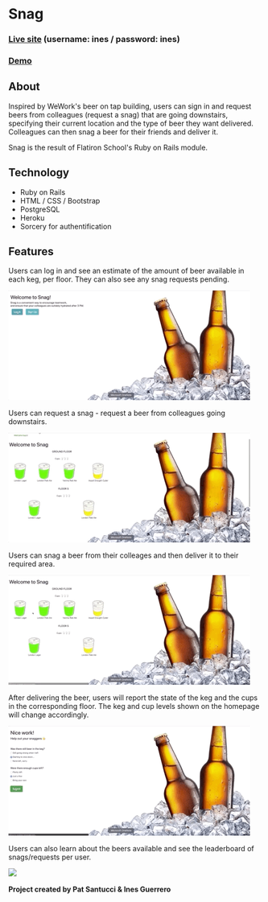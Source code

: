 # Snag

### [Live site](https://snagbeer.herokuapp.com) (username: ines / password: ines)

### [Demo](https://youtu.be/hxw_Ck8Glc4)

## About

Inspired by WeWork's beer on tap building, users can sign in and request beers from colleagues (request a snag) that are going downstairs, specifying their current location and the type of beer they want delivered. Colleagues can then snag a beer for their friends and deliver it.

Snag is the result of Flatiron School's Ruby on Rails module.

## Technology

- Ruby on Rails
- HTML / CSS / Bootstrap
- PostgreSQL
- Heroku
- Sorcery for authentification

## Features

Users can log in and see an estimate of the amount of beer available in each keg, per floor. They can also see any snag requests pending.

![](./public/gifs/intro.gif)

Users can request a snag - request a beer from colleagues going downstairs.

![](./public/gifs/request.gif)

Users can snag a beer from their colleages and then deliver it to their required area.

![](./public/gifs/snag.gif)

After delivering the beer, users will report the state of the keg and the cups in the corresponding floor. The keg and cup levels shown on the homepage will change accordingly.

![](./public/gifs/feedback.gif)

Users can also learn about the beers available and see the leaderboard of snags/requests per user.

![](./public/gifs/beers.gif)

**Project created by Pat Santucci & Ines Guerrero**

